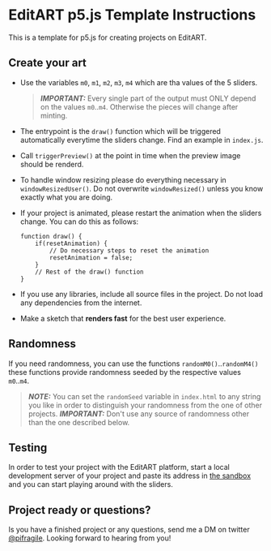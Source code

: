 # EditART p5.js Template Instructions

This is a template for p5.js for creating projects on EditART.

## Create your art

-   Use the variables `m0`, `m1`, `m2`, `m3`, `m4` which are tha values of the 5 sliders.
    > **_IMPORTANT:_** Every single part of the output must ONLY depend on the values `m0`..`m4`. Otherwise the pieces will change after minting.
-   The entrypoint is the `draw()` function which will be triggered automatically everytime the sliders change. Find an example in `index.js`.
-   Call `triggerPreview()` at the point in time when the preview image should be renderd.
-   To handle window resizing please do everything necessary in `windowResizedUser()`. Do not overwrite `windowResized()` unless you know exactly what you are doing.
-   If your project is animated, please restart the animation when the sliders change. You can do this as follows:

    ```
    function draw() {
        if(resetAnimation) {
            // Do necessary steps to reset the animation
            resetAnimation = false;
        }
        // Rest of the draw() function
    }
    ```

-   If you use any libraries, include all source files in the project. Do not load any dependencies from the internet.

-   Make a sketch that **renders fast** for the best user experience.

## Randomness

If you need randomness, you can use the functions `randomM0()`..`randomM4()`
these functions provide randomness seeded by the respective values `m0`..`m4`.

> **_NOTE:_** You can set the `randomSeed` variable in `index.html` to any string you like in order to distinguish your randomness from the one of other projects.
> **_IMPORTANT:_** Don't use any source of randomness other than the one described below.

## Testing

In order to test your project with the EditART platform, start a local development server of your project and paste its address in [the sandbox](https://www.editart.xyz/sandbox) and you can start playing around with the sliders.

## Project ready or questions?

Is you have a finished project or any questions, send me a DM on twitter [@pifragile](https://twitter.com/pifragile). Looking forward to hearing from you!

